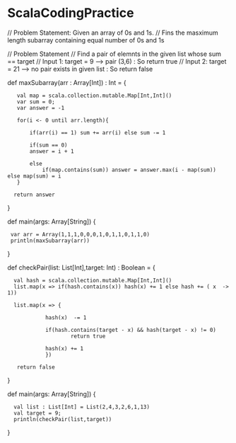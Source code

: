 # ScalaCodingPractice
// Problem Statement: Given an array of 0s and 1s.
// Fins the masximum length subarray containing equal number of 0s and 1s


// Problem Statement
// Find a pair of elemnts in the given list whose sum == target
// Input 1: target = 9  --> pair (3,6) : So return true
// Input 2: target = 21 --> no pair exists in given list : So return false

def maxSubarray(arr : Array[Int]) : Int = {
       
       val map = scala.collection.mutable.Map[Int,Int]()
       var sum = 0;
       var answer = -1
       
       for(i <- 0 until arr.length){
           
           if(arr(i) == 1) sum += arr(i) else sum -= 1
         
           if(sum == 0)
           answer = i + 1
           
           else
               if(map.contains(sum)) answer = answer.max(i - map(sum)) else map(sum) = i
       }
      
      return answer
   }
   
   def main(args: Array[String]) {
     
     var arr = Array(1,1,1,0,0,0,1,0,1,1,0,1,1,0)
     println(maxSubarray(arr))
   }
   
   
   
   
   
   def checkPair(list: List[Int],target: Int) : Boolean = {
       
      val hash = scala.collection.mutable.Map[Int,Int]() 
      list.map(x => if(hash.contains(x)) hash(x) += 1 else hash += ( x  -> 1))
      
      list.map(x => {
          
                hash(x)  -= 1
                
                if(hash.contains(target - x) && hash(target - x) != 0)
                        return true
                        
                hash(x) += 1
                })
                
       return false
   }
   
   def main(args: Array[String]) {
      
      val list : List[Int] = List(2,4,3,2,6,1,13)
      val target = 9;
      println(checkPair(list,target))
   }
